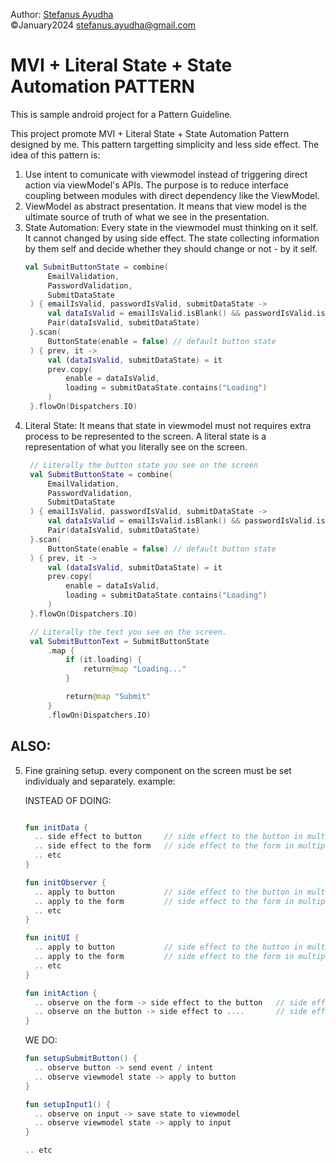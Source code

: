 Author: [Stefanus Ayudha](https://github.com/stefanusayudha) <br>
©January2024 stefanus.ayudha@gmail.com

# MVI + Literal State + State Automation PATTERN
This is sample android project for a Pattern Guideline.

This project promote MVI + Literal State + State Automation Pattern designed by me.
This pattern targetting simplicity and less side effect. The idea of this pattern is:

1. Use intent to comunicate with viewmodel instead of triggering direct action via viewModel's APIs. The purpose is to reduce interface coupling between modules with direct dependency like the ViewModel.
2. ViewModel as abstract presentation. It means that view model is the ultimate source of truth of what we see in the presentation. 
3. State Automation: Every state in the viewmodel must thinking on it self. It cannot changed by using side effect. The state collecting information by them self and decide whether they should change or not - by it self.
   ```kotlin
   val SubmitButtonState = combine(
        EmailValidation,
        PasswordValidation,
        SubmitDataState
    ) { emailIsValid, passwordIsValid, submitDataState ->
        val dataIsValid = emailIsValid.isBlank() && passwordIsValid.isBlank()
        Pair(dataIsValid, submitDataState)
    }.scan(
        ButtonState(enable = false) // default button state
    ) { prev, it ->
        val (dataIsValid, submitDataState) = it
        prev.copy(
            enable = dataIsValid,
            loading = submitDataState.contains("Loading")
        )
    }.flowOn(Dispatchers.IO)
   ```
4. Literal State: It means that state in viewmodel must not requires extra process to be represented to the screen.
   A literal state is a representation of what you literally see on the screen.
   ```kotlin
    // Literally the button state you see on the screen
    val SubmitButtonState = combine(
        EmailValidation,
        PasswordValidation,
        SubmitDataState
    ) { emailIsValid, passwordIsValid, submitDataState ->
        val dataIsValid = emailIsValid.isBlank() && passwordIsValid.isBlank()
        Pair(dataIsValid, submitDataState)
    }.scan(
        ButtonState(enable = false) // default button state
    ) { prev, it ->
        val (dataIsValid, submitDataState) = it
        prev.copy(
            enable = dataIsValid,
            loading = submitDataState.contains("Loading")
        )
    }.flowOn(Dispatchers.IO)

    // Literally the text you see on the screen.
    val SubmitButtonText = SubmitButtonState
        .map {
            if (it.loading) {
                return@map "Loading..."
            }

            return@map "Submit"
        }
        .flowOn(Dispatchers.IO)
   ```

## ALSO:
5. Fine graining setup. every component on the screen must be set individualy and separately. example:

    INSTEAD OF DOING:
    ```kotlin
    
    fun initData {
      .. side effect to button     // side effect to the button in multiple different places
      .. side effect to the form   // side effect to the form in multiple different places
      .. etc
    }
    
    fun initObserver {
      .. apply to button           // side effect to the button in multiple different places
      .. apply to the form         // side effect to the form in multiple different places
      .. etc
    }
    
    fun initUI {
      .. apply to button           // side effect to the button in multiple different places
      .. apply to the form         // side effect to the form in multiple different places
      .. etc
    }
    
    fun initAction {
      .. observe on the form -> side effect to the button   // side effect to the button in multiple different places
      .. observe on the button -> side effect to ....       // side effect to the form in multiple different places
    }
    ```
    
    WE DO:
    ```kotlin
    fun setupSubmitButton() {
      .. observe button -> send event / intent
      .. observe viewmodel state -> apply to button
    }
    
    fun setupInput1() {
      .. observe on input -> save state to viewmodel
      .. observe viewmodel state -> apply to input
    }
    
    .. etc
    ```
